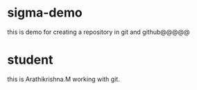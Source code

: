 # sigma-demo
this is demo for creating a repository in git and github@@@@@

# student
this is Arathikrishna.M working with git.
